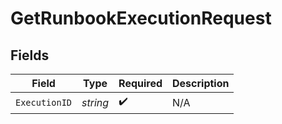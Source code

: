 # GetRunbookExecutionRequest


## Fields

| Field              | Type               | Required           | Description        |
| ------------------ | ------------------ | ------------------ | ------------------ |
| `ExecutionID`      | *string*           | :heavy_check_mark: | N/A                |